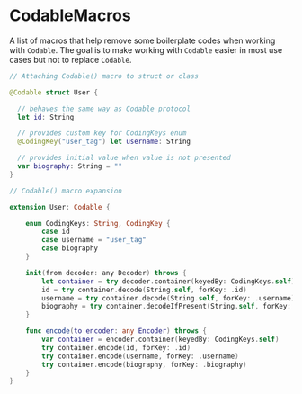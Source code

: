 # CodableMacros

A list of macros that help remove some boilerplate codes when working with `Codable`.
The goal is to make working with `Codable` easier in most use cases but not to replace `Codable`.

``` swift
// Attaching Codable() macro to struct or class

@Codable struct User {

  // behaves the same way as Codable protocol
  let id: String

  // provides custom key for CodingKeys enum
  @CodingKey("user_tag") let username: String

  // provides initial value when value is not presented
  var biography: String = ""
}
```

``` swift
// Codable() macro expansion

extension User: Codable {

    enum CodingKeys: String, CodingKey {
        case id
        case username = "user_tag"
        case biography
    }

    init(from decoder: any Decoder) throws {
        let container = try decoder.container(keyedBy: CodingKeys.self)
        id = try container.decode(String.self, forKey: .id)
        username = try container.decode(String.self, forKey: .username)
        biography = try container.decodeIfPresent(String.self, forKey: .biography) ?? ""
    }

    func encode(to encoder: any Encoder) throws {
        var container = encoder.container(keyedBy: CodingKeys.self)
        try container.encode(id, forKey: .id)
        try container.encode(username, forKey: .username)
        try container.encode(biography, forKey: .biography)
    }
}
```
